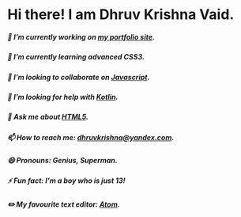 # Hi there! I am Dhruv Krishna Vaid.

<!--
**dhruvkrishnavaid/dhruvkrishnavaid** is a ✨ _special_ ✨ repository because its `README.md` (this file) appears on your GitHub profile.
-->
##### 🔭 I’m currently working on <a href="https://dhruvkrishnavaid.github.io" target="_blank">my portfolio site</a>.
##### 🌱 I’m currently learning advanced CSS3.
##### 👯 I’m looking to collaborate on <a href="https://www.javascript.com/" target="_blank">Javascript</a>.
##### 🤔 I’m looking for help with <a href="https://kotlinlang.org/" target="_blank">Kotlin</a>.
##### 💬 Ask me about <a href="https://www.html5tutorial.info/" target="_blank">HTML5</a>.
##### 📫 How to reach me: <a href="mailto:dhruvkrishna@yandex.com" target="_blank">dhruvkrishna@yandex.com</a>.
##### 😄 Pronouns: Genius, Superman.
##### ⚡ Fun fact: I'm a boy who is just 13!
##### ✏️ My favourite text editor: <a href="https://atom.io" target="_blank">Atom</a>.
